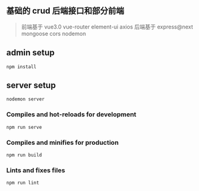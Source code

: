 ## 基础的 crud 后端接口和部分前端

> 前端基于 vue3.0 vue-router element-ui axios
> 后端基于 express@next mongoose cors nodemon

## admin setup

```
npm install
```

## server setup

```
nodemon server
```

### Compiles and hot-reloads for development

```
npm run serve
```

### Compiles and minifies for production

```
npm run build
```

### Lints and fixes files

```
npm run lint
```
